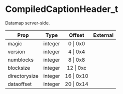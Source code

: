 # CompiledCaptionHeader_t

Datamap server-side.

|Prop|Type|Offset|External|
|---|:-:|:-:|--:|
|magic|integer|0 \| 0x0||
|version|integer|4 \| 0x4||
|numblocks|integer|8 \| 0x8||
|blocksize|integer|12 \| 0xc||
|directorysize|integer|16 \| 0x10||
|dataoffset|integer|20 \| 0x14||
